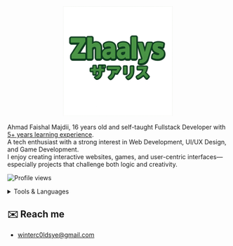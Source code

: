 <p align="center">
  <a href="https://jad.li">
    <img alt="title" src="Zhaalys.png" width="250" />
  </a>
</p>

Ahmad Faishal Majdii, 16 years old and self-taught Fullstack Developer with <ins>5+ years learning experience</ins>.  
A tech enthusiast with a strong interest in Web Development, UI/UX Design, and Game Development.  
I enjoy creating interactive websites, games, and user-centric interfaces—especially projects that challenge both logic and creativity.

![Profile views](https://komarev.com/ghpvc/?username=zhaalys&label=Profile%20views&color=0e75b6&style=flat)

<details>
  <summary>Tools & Languages</summary>

  [![](https://skillicons.dev/icons?i=js,ts,html,css,php,java,cs,nodejs,bun,react,nextjs,mysql,tailwind)](https://skillicons.dev)
</details>

## ✉️ Reach me
- [winterc0ldsye@gmail.com](mailto:winterc0ldsye@gmail.com)
